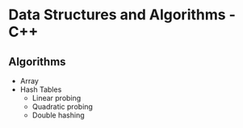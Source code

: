 ﻿# Data Structures and Algorithms - C++
 
## Algorithms
* Array
* Hash Tables
  * Linear probing
  * Quadratic probing
  * Double hashing
 
